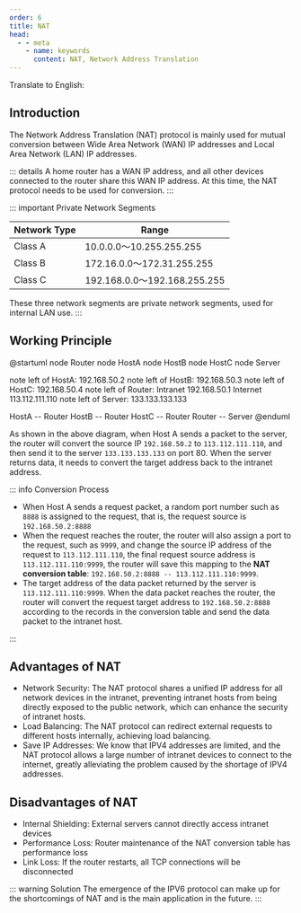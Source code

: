 ```yaml
---
order: 6
title: NAT
head:
  - - meta
    - name: keywords
      content: NAT, Network Address Translation
---
```


Translate to English:

## Introduction

The Network Address Translation (NAT) protocol is mainly used for mutual conversion between Wide Area Network (WAN) IP addresses and Local Area Network (LAN) IP addresses.

::: details
A home router has a WAN IP address, and all other devices connected to the router share this WAN IP address. At this time, the NAT protocol needs to be used for conversion.
:::

::: important Private Network Segments

| Network Type | Range                        |
| ------------ | ---------------------------- |
| Class A      | 10.0.0.0～10.255.255.255     |
| Class B      | 172.16.0.0～172.31.255.255   |
| Class C      | 192.168.0.0～192.168.255.255 |

These three network segments are private network segments, used for internal LAN use.
:::

## Working Principle

@startuml
node Router
node HostA
node HostB
node HostC
node Server

note left of HostA: 192.168.50.2
note left of HostB: 192.168.50.3
note left of HostC: 192.168.50.4
note left of Router: Intranet 192.168.50.1 Internet 113.112.111.110
note left of Server: 133.133.133.133

HostA -- Router
HostB -- Router
HostC -- Router
Router -- Server
@enduml

As shown in the above diagram, when Host A sends a packet to the server, the router will convert the source IP `192.168.50.2` to `113.112.111.110`, and then send it to the server `133.133.133.133` on port 80. When the server returns data, it needs to convert the target address back to the intranet address.

::: info Conversion Process

- When Host A sends a request packet, a random port number such as `8888` is assigned to the request, that is, the request source is `192.168.50.2:8888`
- When the request reaches the router, the router will also assign a port to the request, such as `9999`, and change the source IP address of the request to `113.112.111.110`, the final request source address is `113.112.111.110:9999`, the router will save this mapping to the **NAT conversion table**: `192.168.50.2:8888 -- 113.112.111.110:9999`.
- The target address of the data packet returned by the server is `113.112.111.110:9999`. When the data packet reaches the router, the router will convert the request target address to `192.168.50.2:8888` according to the records in the conversion table and send the data packet to the intranet host.
  
:::

## Advantages of NAT

- Network Security: The NAT protocol shares a unified IP address for all network devices in the intranet, preventing intranet hosts from being directly exposed to the public network, which can enhance the security of intranet hosts.
- Load Balancing: The NAT protocol can redirect external requests to different hosts internally, achieving load balancing.
- Save IP Addresses: We know that IPV4 addresses are limited, and the NAT protocol allows a large number of intranet devices to connect to the internet, greatly alleviating the problem caused by the shortage of IPV4 addresses.

## Disadvantages of NAT

- Internal Shielding: External servers cannot directly access intranet devices
- Performance Loss: Router maintenance of the NAT conversion table has performance loss
- Link Loss: If the router restarts, all TCP connections will be disconnected

::: warning Solution
The emergence of the IPV6 protocol can make up for the shortcomings of NAT and is the main application in the future.
:::